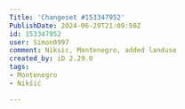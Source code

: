 ```yaml
---
Title: 'Changeset #153347952'
PublishDate: 2024-06-29T21:09:50Z
id: 153347952
user: Simon0997
comment: Niksic, Montenegro, added landuse
created_by: iD 2.29.0
tags:
- Montenegro
- Nikšić

---
```

